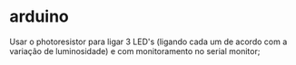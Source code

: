 # arduino

 Usar o photoresistor para ligar 3 LED's (ligando cada um de acordo com a variação de luminosidade) e com monitoramento no serial monitor;
